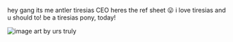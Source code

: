hey gang its me antler tiresias CEO heres the ref sheet 😛
i love tiresias and u should to! be a tiresias pony, today!

![image](https://github.com/user-attachments/assets/ac921938-0764-464e-b4c3-6222516d1503)
art by urs truly

<!--
**TIRESlAS/TIRESlAS** is a ✨ _special_ ✨ repository because its `README.md` (this file) appears on your GitHub profile.

Here are some ideas to get you started:

- 🔭 I’m currently working on ...
- 🌱 I’m currently learning ...
- 👯 I’m looking to collaborate on ...
- 🤔 I’m looking for help with ...
- 💬 Ask me about ...
- 📫 How to reach me: ...
- 😄 Pronouns: ...
- ⚡ Fun fact: ...
-->

